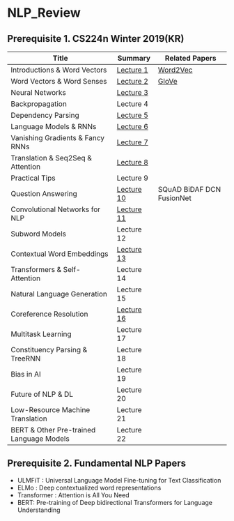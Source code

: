 # NLP_Review

## Prerequisite 1. CS224n Winter 2019(KR)
|Title|Summary|Related Papers|
|------|---|---|
|Introductions & Word Vectors|[Lecture 1](https://github.com/hahajjjun/NLP_Review/blob/main/Lecture%20Notes/Lecture%201/Lecture%201.md)|[Word2Vec](https://arxiv.org/abs/1301.3781)|
|Word Vectors & Word Senses|[Lecture 2](https://github.com/hahajjjun/NLP_Review/blob/main/Lecture%20Notes/Lecture%202/Lecture%202.md)|[GloVe](https://aclanthology.org/D14-1162.pdf)|
|Neural Networks|[Lecture 3](https://github.com/hahajjjun/NLP_Review/blob/main/Lecture%20Notes/Lecture%203/Lecture%203.md)||
|Backpropagation|Lecture 4||
|Dependency Parsing|[Lecture 5](https://github.com/hahajjjun/NLP_Review/blob/main/Lecture%20Notes/Lecture%205/Lecture%205.md)||
|Language Models & RNNs|[Lecture 6](https://github.com/hahajjjun/NLP_Review/blob/main/Lecture%20Notes/Lecture%206/Lecture%206.md)||
|Vanishing Gradients & Fancy RNNs|[Lecture 7](https://github.com/hahajjjun/NLP_Review/blob/main/Lecture%20Notes/Lecture%207/Lecture%207.md)||
|Translation & Seq2Seq & Attention|[Lecture 8](https://github.com/hahajjjun/NLP_Review/blob/main/Lecture%20Notes/Lecture%208/Lecture%208.md)||
|Practical Tips|Lecture 9||
|Question Answering |[Lecture 10](https://github.com/hahajjjun/NLP_Review/blob/main/Lecture%20Notes/Lecture%2010/Lecture%2010.md)|SQuAD BiDAF DCN FusionNet|
|Convolutional Networks for NLP|[Lecture 11](https://github.com/hahajjjun/NLP_Review/blob/main/Lecture%20Notes/Lecture%2011/Lecture%2011.md)||
|Subword Models|Lecture 12||
|Contextual Word Embeddings|[Lecture 13](https://github.com/hahajjjun/NLP_Review/blob/main/Lecture%20Notes/Lecture%2013/Lecture%2013.md)||
|Transformers & Self-Attention|Lecture 14||
|Natural Language Generation|Lecture 15||
|Coreference Resolution|[Lecture 16](https://github.com/hahajjjun/NLP_Review/blob/main/Lecture%20Notes/Lecture%2016/Lecture%2016.md)||
|Multitask Learning|Lecture 17||
|Constituency Parsing & TreeRNN|Lecture 18||
|Bias in AI|Lecture 19||
|Future of NLP & DL|Lecture 20||
|Low-Resource Machine Translation|Lecture 21||
|BERT & Other Pre-trained Language Models|Lecture 22||

## Prerequisite 2. Fundamental NLP Papers
- ULMFiT : Universal Language Model Fine-tuning for Text Classification
- ELMo : Deep contextualized word representations
- Transformer : Attention is All You Need
- BERT: Pre-training of Deep bidirectional Transformers for Language Understanding
